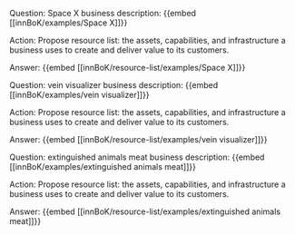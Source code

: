 Question: Space X business description:
{{embed [[innBoK/examples/Space X]]}}

Action: Propose resource list: the assets, capabilities, and infrastructure a business uses to create and deliver value to its customers.

Answer:
{{embed [[innBoK/resource-list/examples/Space X]]}}

Question: vein visualizer business description:
{{embed [[innBoK/examples/vein visualizer]]}}

Action: Propose resource list: the assets, capabilities, and infrastructure a business uses to create and deliver value to its customers.

Answer:
{{embed [[innBoK/resource-list/examples/vein visualizer]]}}

Question: extinguished animals meat business description:
{{embed [[innBoK/examples/extinguished animals meat]]}}

Action: Propose resource list: the assets, capabilities, and infrastructure a business uses to create and deliver value to its customers.

Answer:
{{embed [[innBoK/resource-list/examples/extinguished animals meat]]}}



